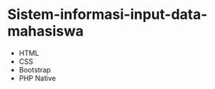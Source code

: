 # Sistem-informasi-input-data-mahasiswa

<ul>
    <li>HTML</li>
    <li>CSS</li>
    <li>Bootstrap</li>
    <li>PHP Native</li>
</ul>

